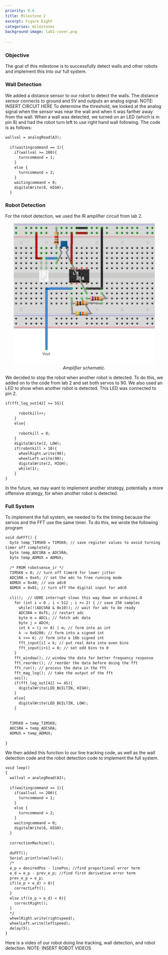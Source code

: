 ```yaml
---
priority: 0.6
title: Milestone 2
excerpt: Figure Eight
categories: milestones
background-image: lab1-cover.png

---
```

### Objective
The goal of this milestone is to successfully detect walls and other robots and implement this into our full system.

### Wall Detection
We added a distance sensor to our robot to detect the walls. The distance sensor connects to ground and 5V and outputs an analog signal. 
NOTE: INSERT CIRCUIT HERE
To determine the threshold, we looked at the analog signal when the sensor was near the wall and when it was farther away from the wall. When a wall was detected, we turned on an LED (which is in pin 8) and had the robot turn left to use right hand wall following. The code is as follows:

```
wallval = analogRead(A3);

  if(waitingcommand == 1){
    if(wallval >= 200){
      turncommand = 1;
    }
    else {
      turncommand = 2;
    }
    waitingcommand = 0;
    digitalWrite(8, HIGH);
  }
```

### Robot Detection
For the robot detection, we used the IR amplifier circuit from lab 2. 

<p align="center">
  <img src="/images/lab2_irfritz.png" width="450px" height="450px"/><br/>
      <i>Amplifier schematic.</i>
</p>

We decided to stop the robot when another robot is detected. To do this, we added on to the code from lab 2 and set both servos to 90. We also used an LED to show when another robot is detected. This LED was connected to pin 2.

```
if(fft_log_out[42] >= 55){
      
      robotkill++;
    }
    else{
      
      robotkill = 0;
    }
    digitalWrite(2, LOW);
    if(robotkill > 10){
      wheelRight.write(90);
      wheelLeft.write(90);
      digitalWrite(2, HIGH);
      while(1);
    }
}
```

In the future, we may want to implement another strategy, potentially a more offensive strategy, for when another robot is detected.

### Full System
To implement the full system, we needed to fix the timing because the servos and the FFT use the same timer. To do this, we wrote the following program

```
void doFFT() {
  byte temp_TIMSK0 = TIMSK0; // save register values to avoid turning timer off completely
  byte temp_ADCSRA = ADCSRA;
  byte temp_ADMUX = ADMUX;

  /* FROM robotsense_ir */
  TIMSK0 = 0; // turn off timer0 for lower jitter
  ADCSRA = 0xe5; // set the adc to free running mode
  ADMUX = 0x40; // use adc0
  ADMUX = 0x01; // turn off the digital input for adc0

  cli();  // UDRE interrupt slows this way down on arduino1.0
    for (int i = 0 ; i < 512 ; i += 2) { // save 256 samples
      while(!(ADCSRA & 0x10)); // wait for adc to be ready
      ADCSRA = 0xf5; // restart adc
      byte m = ADCL; // fetch adc data
      byte j = ADCH;
      int k = (j << 8) | m; // form into an int
      k -= 0x0200; // form into a signed int
      k <<= 6; // form into a 16b signed int
      fft_input[i] = k; // put real data into even bins
      fft_input[i+1] = 0; // set odd bins to 0
    }
    fft_window(); // window the data for better frequency response
    fft_reorder(); // reorder the data before doing the fft
    fft_run(); // process the data in the fft
    fft_mag_log(); // take the output of the fft
    sei();
    if(fft_log_out[42] >= 45){
      digitalWrite(LED_BUILTIN, HIGH);
    }
    else{
      digitalWrite(LED_BUILTIN, LOW);
    }

    
  TIMSK0 = temp_TIMSK0;
  ADCSRA = temp_ADCSRA;
  ADMUX = temp_ADMUX;

}
```


We then added this function to our line tracking code, as well as the wall detection code and the robot detection code to implement the full system.

```
void loop() 
{
  wallval = analogRead(A3);

  if(waitingcommand == 1){
    if(wallval >= 200){
      turncommand = 1;
    }
    else {
      turncommand = 2;
    }
    waitingcommand = 0;
    digitalWrite(8, HIGH);
  }
 
  correctionMachine();
  
  doFFT();
  Serial.println(wallval);
  /*
  e_p = desiredPos - linePos; //find proportional error term
  e_d = e_p - prev_e_p; //find first derivative error term
  prev_e_p = e_p;
  if((e_p + e_d) > 0){
    correctLeft();
  }
  else if((e_p + e_d) < 0){
    correctRight();
  }
  */
  wheelRight.write(rightspeed);
  wheelLeft.write(leftspeed);
  delay(5);
}

```

Here is a video of our robot doing line tracking, wall detection, and robot detection.
NOTE: INSERT ROBOT VIDEOS

